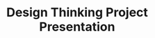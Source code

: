 ---
_db_id: 863
content_type: project
flavours:
- none
prerequisites:
  hard:
  - design-thinking/empathise-questionnaire-and-persona
  - design-thinking/define-problem-statement
  - design-thinking/ideate-brainstorming
  - design-thinking/prototype-wireframing
  - design-thinking/test-user-testing
  soft:
  - design-thinking/additional-reading-and-resources
  - design-thinking/terminology
ready: true
submission_type: link
tags:
- design-thinking
- design-thinking-sprint
- close_on_peer_reviews
title: Design Thinking Project Presentation
---